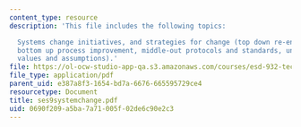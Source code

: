 ```yaml
---
content_type: resource
description: 'This file includes the following topics:

  Systems change initiatives, and strategies for change (top down re-engineering,
  bottom up process improvement, middle-out protocols and standards, underlying core
  values and assumptions).'
file: https://ol-ocw-studio-app-qa.s3.amazonaws.com/courses/esd-932-technology-policy-organizations-spring-2005/0690f209a5ba7a71005f02de6c90e2c3_ses9systemchange.pdf
file_type: application/pdf
parent_uid: e387a8f3-1654-bd7a-6676-665595729ce4
resourcetype: Document
title: ses9systemchange.pdf
uid: 0690f209-a5ba-7a71-005f-02de6c90e2c3
---
```

